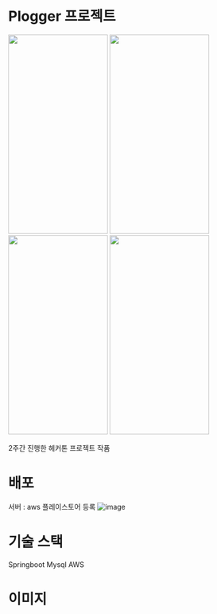 # Plogger 프로젝트 
<img src="https://user-images.githubusercontent.com/53941701/232288231-3c9df871-f9ac-44e7-a1e3-dc4ff99e1a26.jpeg" width="200" height="400"/>
<img src="https://user-images.githubusercontent.com/53941701/232288276-2e6da8b1-e83a-4a72-b4a5-84a477331884.png" width="200" height="400"/>
<img src="https://user-images.githubusercontent.com/53941701/232288263-5b9e4983-6073-4e6e-8eb1-b78dd8fe96d8.png" width="200" height="400"/>
<img src="https://user-images.githubusercontent.com/53941701/232288281-4241f1c5-cdfc-49f0-b273-122581b456ec.png" width="200" height="400"/>

2주간 진행한 헤커톤 프로젝트 작품

# 배포
서버 : aws
플레이스토어 등록
![image](https://user-images.githubusercontent.com/53941701/232288295-6bda59f7-6150-4170-bbdf-65e548ae9bc1.png)

# 기술 스택
Springboot
Mysql
AWS

# 이미지


